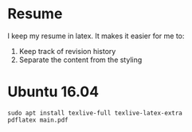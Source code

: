 # Resume

I keep my resume in latex. It makes it easier for me to:

1. Keep track of revision history
2. Separate the content from the styling

# Ubuntu 16.04

```
sudo apt install texlive-full texlive-latex-extra
pdflatex main.pdf
```
